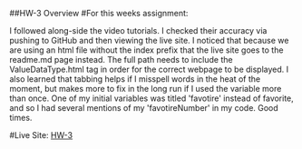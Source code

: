 ##HW-3 Overview
#For this weeks assignment:

 I followed along-side the video tutorials. I checked their accuracy via pushing
to GitHub and then viewing the live site. I noticed that because we are using an
html file without the index prefix that the live site goes to the readme.md page
instead. The full path needs to include the ValueDataType.html tag in order
 for the correct webpage to be displayed. I also learned that tabbing helps if I
 misspell words in the heat of the moment, but makes more to fix in the long run
 if I used the variable more than once. One of my initial variables was titled
 'favotire' instead of favorite, and so I had several mentions of my
 'favotireNumber' in my code. Good times.   


#Live Site:
[HW-3](https://ewilsey.github.io/MART441/HW-3/ValueDataType.html)
